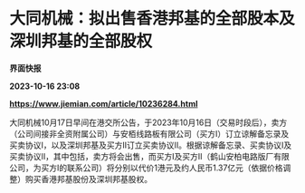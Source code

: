 # 大同机械：拟出售香港邦基的全部股本及深圳邦基的全部股权
**界面快报**

**2023-10-16 23:08**

**https://www.jiemian.com/article/10236284.html**

大同机械10月17日早间在港交所公告，于2023年10月16日（交易时段后），卖方（公司间接非全资附属公司）与安栢线路板有限公司（买方I）订立谅解备忘录及买卖协议I，以及深圳邦基及买方II订立买卖协议II。根据谅解备忘录、买卖协议I及买卖协议II，其中包括，卖方将会出售，而买方I及买方II（鹤山安柏电路版厂有限公司，为买方I的联系公司）将分别以代价1港元及约人民币1.37亿元（依据价格调整）购买香港邦基股份及深圳邦基股权。